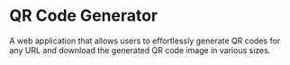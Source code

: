 # QR Code Generator
A web application that allows users to effortlessly generate QR codes for any URL and download the generated QR code image in various sizes.
